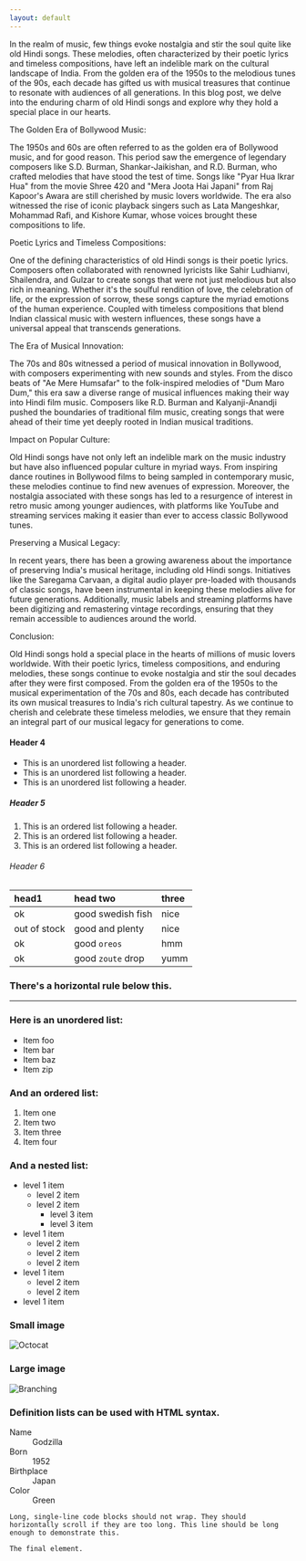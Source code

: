 ```yaml
---
layout: default
---
```



In the realm of music, few things evoke nostalgia and stir the soul quite like old Hindi songs. These melodies, often characterized by their poetic lyrics and timeless compositions, have left an indelible mark on the cultural landscape of India. From the golden era of the 1950s to the melodious tunes of the 90s, each decade has gifted us with musical treasures that continue to resonate with audiences of all generations. In this blog post, we delve into the enduring charm of old Hindi songs and explore why they hold a special place in our hearts.

The Golden Era of Bollywood Music:

The 1950s and 60s are often referred to as the golden era of Bollywood music, and for good reason. This period saw the emergence of legendary composers like S.D. Burman, Shankar-Jaikishan, and R.D. Burman, who crafted melodies that have stood the test of time. Songs like "Pyar Hua Ikrar Hua" from the movie Shree 420 and "Mera Joota Hai Japani" from Raj Kapoor's Awara are still cherished by music lovers worldwide. The era also witnessed the rise of iconic playback singers such as Lata Mangeshkar, Mohammad Rafi, and Kishore Kumar, whose voices brought these compositions to life.

Poetic Lyrics and Timeless Compositions:

One of the defining characteristics of old Hindi songs is their poetic lyrics. Composers often collaborated with renowned lyricists like Sahir Ludhianvi, Shailendra, and Gulzar to create songs that were not just melodious but also rich in meaning. Whether it's the soulful rendition of love, the celebration of life, or the expression of sorrow, these songs capture the myriad emotions of the human experience. Coupled with timeless compositions that blend Indian classical music with western influences, these songs have a universal appeal that transcends generations.

The Era of Musical Innovation:

The 70s and 80s witnessed a period of musical innovation in Bollywood, with composers experimenting with new sounds and styles. From the disco beats of "Ae Mere Humsafar" to the folk-inspired melodies of "Dum Maro Dum," this era saw a diverse range of musical influences making their way into Hindi film music. Composers like R.D. Burman and Kalyanji-Anandji pushed the boundaries of traditional film music, creating songs that were ahead of their time yet deeply rooted in Indian musical traditions.

Impact on Popular Culture:

Old Hindi songs have not only left an indelible mark on the music industry but have also influenced popular culture in myriad ways. From inspiring dance routines in Bollywood films to being sampled in contemporary music, these melodies continue to find new avenues of expression. Moreover, the nostalgia associated with these songs has led to a resurgence of interest in retro music among younger audiences, with platforms like YouTube and streaming services making it easier than ever to access classic Bollywood tunes.

Preserving a Musical Legacy:

In recent years, there has been a growing awareness about the importance of preserving India's musical heritage, including old Hindi songs. Initiatives like the Saregama Carvaan, a digital audio player pre-loaded with thousands of classic songs, have been instrumental in keeping these melodies alive for future generations. Additionally, music labels and streaming platforms have been digitizing and remastering vintage recordings, ensuring that they remain accessible to audiences around the world.

Conclusion:

Old Hindi songs hold a special place in the hearts of millions of music lovers worldwide. With their poetic lyrics, timeless compositions, and enduring melodies, these songs continue to evoke nostalgia and stir the soul decades after they were first composed. From the golden era of the 1950s to the musical experimentation of the 70s and 80s, each decade has contributed its own musical treasures to India's rich cultural tapestry. As we continue to cherish and celebrate these timeless melodies, we ensure that they remain an integral part of our musical legacy for generations to come.

#### Header 4

*   This is an unordered list following a header.
*   This is an unordered list following a header.
*   This is an unordered list following a header.

##### Header 5

1.  This is an ordered list following a header.
2.  This is an ordered list following a header.
3.  This is an ordered list following a header.

###### Header 6

| head1        | head two          | three |
|:-------------|:------------------|:------|
| ok           | good swedish fish | nice  |
| out of stock | good and plenty   | nice  |
| ok           | good `oreos`      | hmm   |
| ok           | good `zoute` drop | yumm  |

### There's a horizontal rule below this.

* * *

### Here is an unordered list:

*   Item foo
*   Item bar
*   Item baz
*   Item zip

### And an ordered list:

1.  Item one
1.  Item two
1.  Item three
1.  Item four

### And a nested list:

- level 1 item
  - level 2 item
  - level 2 item
    - level 3 item
    - level 3 item
- level 1 item
  - level 2 item
  - level 2 item
  - level 2 item
- level 1 item
  - level 2 item
  - level 2 item
- level 1 item

### Small image

![Octocat](https://github.githubassets.com/images/icons/emoji/octocat.png)

### Large image

![Branching](https://guides.github.com/activities/hello-world/branching.png)


### Definition lists can be used with HTML syntax.

<dl>
<dt>Name</dt>
<dd>Godzilla</dd>
<dt>Born</dt>
<dd>1952</dd>
<dt>Birthplace</dt>
<dd>Japan</dd>
<dt>Color</dt>
<dd>Green</dd>
</dl>

```
Long, single-line code blocks should not wrap. They should horizontally scroll if they are too long. This line should be long enough to demonstrate this.
```

```
The final element.
```
